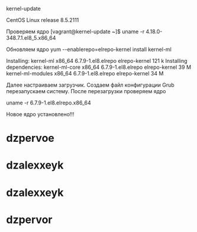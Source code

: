 kernel-update

CentOS Linux release 8.5.2111

Проверяем ядро
[vagrant@kernel-update ~]$ uname -r
4.18.0-348.7.1.el8_5.x86_64

Обновляем ядро
yum --enablerepo=elrepo-kernel install kernel-ml

Installing:
 kernel-ml                                                    x86_64                                            6.7.9-1.el8.elrepo                                            elrepo-kernel                                            121 k
Installing dependencies:
 kernel-ml-core                                               x86_64                                            6.7.9-1.el8.elrepo                                            elrepo-kernel                                             39 M
 kernel-ml-modules                                            x86_64                                            6.7.9-1.el8.elrepo                                            elrepo-kernel                                             34 M

Далее настраиваем загрузчик.
Создаем файл конфигурации Grub  перезапускаем систему.
После перезагрузки проверяем ядро

uname -r
6.7.9-1.el8.elrepo.x86_64

Новое ядро установлено!!!
# dzpervoe
# dzalexxeyk
# dzalexxeyk
# dzpervor
